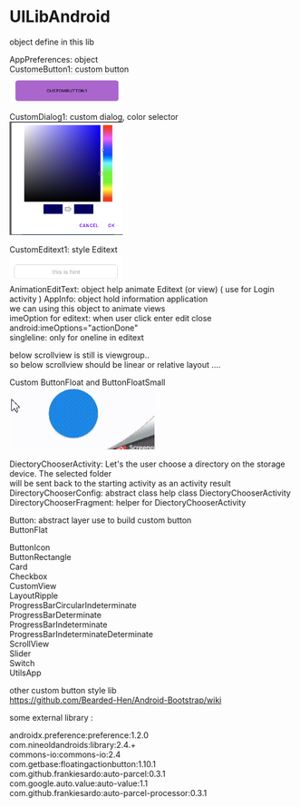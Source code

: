 # UILibAndroid

object define in this lib


AppPreferences: object  
CustomeButton1: custom button  
<img src="https://github.com/azuredragon3000/UILibAndroid/blob/master/image/custombutton1.png" width="200" height="50" />  

CustomDialog1: custom dialog, color selector  
<img src="https://github.com/azuredragon3000/UILibAndroid/blob/master/image/customdialog1.png" width="200" height="200" />  

CustomEditext1: style Editext  
<img src="https://github.com/azuredragon3000/UILibAndroid/blob/master/image/customeditext.png" width="200" height="50" />  
AnimationEditText: object help animate Editext (or view) ( use for Login activity )
AppInfo: object hold information application  
we can using this object to animate views  
imeOption for editext: when user click enter edit close android:imeOptions="actionDone"   
singleline: only for oneline in editext  
  
below scrollview is still is viewgroup..  
so below scrollview should be linear or relative layout ....  
   
  
  
Custom ButtonFloat and ButtonFloatSmall  
![Alt Text](https://github.com/azuredragon3000/UILibAndroid/blob/master/image/flatButton.gif)


DiectoryChooserActivity: Let's the user choose a directory on the storage device. The selected folder  
will be sent back to the starting activity as an activity result  
DirectoryChooserConfig: abstract class help class DiectoryChooserActivity  
DirectoryChooserFragment: helper for DiectoryChooserActivity  
  
Button: abstract layer use to build custom button  
ButtonFlat  

  
ButtonIcon  
ButtonRectangle  
Card  
Checkbox  
CustomView  
LayoutRipple  
ProgressBarCircularIndeterminate  
ProgressBarDeterminate  
ProgressBarIndeterminate  
ProgressBarIndeterminateDeterminate  
ScrollView  
Slider  
Switch  
UtilsApp  
  
  
  
other custom button style lib  
https://github.com/Bearded-Hen/Android-Bootstrap/wiki  

some external library :  
  
androidx.preference:preference:1.2.0  
com.nineoldandroids:library:2.4.+  
commons-io:commons-io:2.4  
com.getbase:floatingactionbutton:1.10.1  
com.github.frankiesardo:auto-parcel:0.3.1  
com.google.auto.value:auto-value:1.1  
com.github.frankiesardo:auto-parcel-processor:0.3.1  
